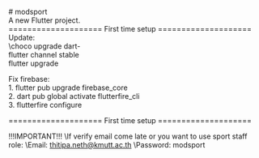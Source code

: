 \# modsport  
A new Flutter project.  
\==================== First time setup ====================  
Update:  
\choco upgrade dart-\
flutter channel stable  
flutter upgrade

Fix firebase:  
1\. flutter pub upgrade firebase\_core  
2\. dart pub global activate flutterfire\_cli  
3\. flutterfire configure

\==================== First time setup ====================

!!!IMPORTANT!!!
\If verify email come late or you want to use sport staff role:
\Email: thitipa.neth@kmutt.ac.th
\Password: modsport